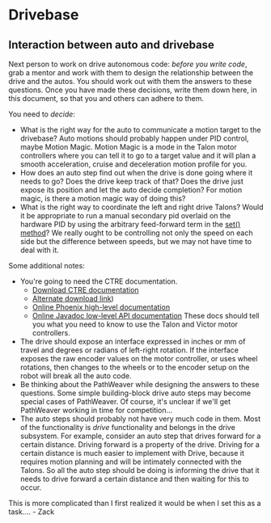 # Drivebase

## Interaction between auto and drivebase

Next person to work on drive autonomous code: *before you write code*, grab a
mentor and work with them to design the relationship between the drive and the
autos. You should work out with them the answers to these questions. Once you
have made these decisions, write them down here, in this document, so that you
and others can adhere to them.

You need to *decide*:

- What is the right way for the auto to
communicate a motion target to the drivebase?
Auto motions should probably happen under PID control, maybe Motion Magic.
Motion Magic is a mode in the Talon motor controllers where you can tell it
to go to a target value and it will plan a smooth acceleration, cruise and
deceleration motion profile for you. 
- How does an auto step find out when the drive is done going where it
needs to go? Does the drive keep track of that? Does the drive just expose its
position and let the auto decide completion? For motion magic, is there a motion
magic way of doing this?
- What is the right way to coordinate the left and right drive Talons? Would
it be appropriate to run a manual secondary pid overlaid on the hardware PID
by using the arbitrary feed-forward term in the [set() method](http://www.ctr-electronics.com/downloads/api/java/html/interfacecom_1_1ctre_1_1phoenix_1_1motorcontrol_1_1_i_motor_controller.html#ad34ab6c4fc37886a0e62a1dcb44e4645)?
We really ought to be controlling not only the speed on each side but the
difference between speeds, but we may not have time to deal with it.

Some additional notes:

- You're going to need the CTRE documentation.
    * [Download CTRE documentation](https://files.slack.com/files-pri/T1YAPTLL8-FG3UDAL1M/download/ctre_docs.zip)
    * [Alternate download link](https://wildstang.slack.com/archives/C1YB757BL/p1549760786255900))
    * [Online Phoenix high-level documentation](https://phoenix-documentation.readthedocs.io/en/latest/index.html)
    * [Online Javadoc low-level API documentation](http://www.ctr-electronics.com/downloads/api/java/html/annotated.html)
These docs should tell you what you need to know to use the Talon and Victor
motor controllers.
- The drive should expose an interface expressed in inches or mm of travel
and degrees or radians of left-right rotation. If the interface exposes the
raw encoder values on the motor controller, or uses wheel rotations, then
changes to the wheels or to the encoder setup on the robot will break all the
auto code.
- Be thinking about the PathWeaver while designing the answers to these
questions. Some simple building-block drive auto steps may become special
cases of PathWeaver. Of course, it's unclear if we'll get PathWeaver working
in time for competition...
- The auto steps should probably not have very much code in them. Most of the
functionality is *drive* functionality and belongs in the drive subsystem. 
For example, consider an auto step that drives forward for a certain distance.
Driving forward is a property of the drive. Driving for a certain distance is
much easier to implement with Drive, because it requires motion planning and
will be intimately connected with the Talons. So all the auto step should be
doing is informing the drive that it needs to drive forward a certain distance
and then waiting for this to occur.

This is more complicated than I first realized it would be when I set this as
a task.... - Zack
